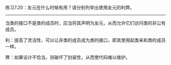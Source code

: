 练习7.20：友元在什么时候有用？请分别列举出使用友元的利弊。

---

当类的接口不是类的成员时，应当将其声明为友元，从而允许它们访问类的非公有成员。

利：提高了灵活性，可以让非类的成员成为类的接口，即其使用起类来和类的成员一样。

弊：如果设计不恰当，则破坏了封装性，从而使代码难以维护。
